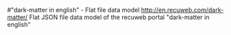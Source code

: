#"dark-matter in english" - Flat file data model
http://en.recuweb.com/dark-matter/
Flat JSON file data model of the recuweb portal "dark-matter in english"
